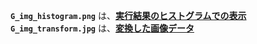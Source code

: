 **`G_img_histogram.png`** は、<ins>**実行結果のヒストグラムでの表示**</ins><br>
**`G_img_transform.jpg`** は、<ins>**変換した画像データ**</ins>
